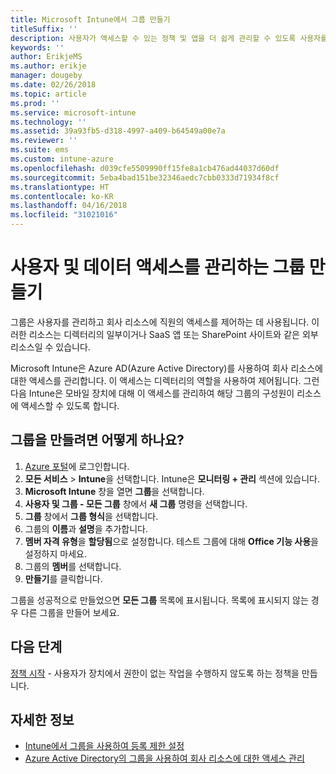 ```yaml
---
title: Microsoft Intune에서 그룹 만들기
titleSuffix: ''
description: 사용자가 액세스할 수 있는 정책 및 앱을 더 쉽게 관리할 수 있도록 사용자를 그룹으로 구성합니다.
keywords: ''
author: ErikjeMS
ms.author: erikje
manager: dougeby
ms.date: 02/26/2018
ms.topic: article
ms.prod: ''
ms.service: microsoft-intune
ms.technology: ''
ms.assetid: 39a93fb5-d318-4997-a409-b64549a00e7a
ms.reviewer: ''
ms.suite: ems
ms.custom: intune-azure
ms.openlocfilehash: d039cfe5509990ff15fe8a1cb476ad44037d60df
ms.sourcegitcommit: 5eba4bad151be32346aedc7cbb0333d71934f8cf
ms.translationtype: HT
ms.contentlocale: ko-KR
ms.lasthandoff: 04/16/2018
ms.locfileid: "31021016"
---
```

# <a name="create-a-group-to-manage-your-users-and-data-access"></a>사용자 및 데이터 액세스를 관리하는 그룹 만들기

그룹은 사용자를 관리하고 회사 리소스에 직원의 액세스를 제어하는 데 사용됩니다. 이러한 리소스는 디렉터리의 일부이거나 SaaS 앱 또는 SharePoint 사이트와 같은 외부 리소스일 수 있습니다.

Microsoft Intune은 Azure AD(Azure Active Directory)를 사용하여 회사 리소스에 대한 액세스를 관리합니다. 이 액세스는 디렉터리의 역할을 사용하여 제어됩니다. 그런 다음 Intune은 모바일 장치에 대해 이 액세스를 관리하여 해당 그룹의 구성원이 리소스에 액세스할 수 있도록 합니다.

## <a name="how-do-i-create-a-group"></a>그룹을 만들려면 어떻게 하나요?

1. [Azure 포털](https://portal.azure.com)에 로그인합니다.
2. **모든 서비스** > **Intune**을 선택합니다. Intune은 **모니터링 + 관리** 섹션에 있습니다.
3. **Microsoft Intune** 창을 열면 **그룹**을 선택합니다.
4. **사용자 및 그룹 - 모든 그룹** 창에서 **새 그룹** 명령을 선택합니다.
5. **그룹** 창에서 **그룹 형식**을 선택합니다.
5. 그룹의 **이름**과 **설명**을 추가합니다.
6. **멤버 자격 유형**을 **할당됨**으로 설정합니다. 테스트 그룹에 대해 **Office 기능 사용**을 설정하지 마세요.
7. 그룹의 **멤버**를 선택합니다.
7. **만들기**를 클릭합니다.

그룹을 성공적으로 만들었으면 **모든 그룹** 목록에 표시됩니다. 목록에 표시되지 않는 경우 다른 그룹을 만들어 보세요.

## <a name="next-steps"></a>다음 단계

[정책 시작](get-started-policies.md) - 사용자가 장치에서 권한이 없는 작업을 수행하지 않도록 하는 정책을 만듭니다.

## <a name="learn-more"></a>자세한 정보

* [Intune에서 그룹을 사용하여 등록 제한 설정](groups-add.md)
* [Azure Active Directory의 그룹을 사용하여 회사 리소스에 대한 액세스 관리](https://docs.microsoft.com/azure/active-directory/active-directory-manage-groups)
